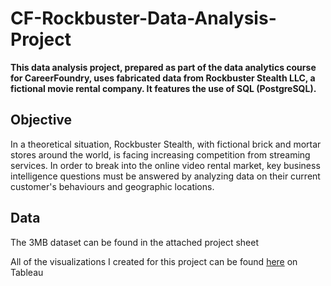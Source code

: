 # CF-Rockbuster-Data-Analysis-Project
__This data analysis project, prepared as part of the data analytics course for CareerFoundry, uses fabricated data from Rockbuster Stealth LLC, a fictional movie rental company. It features the use of SQL (PostgreSQL).__

## Objective
In a theoretical situation, Rockbuster Stealth, with fictional brick and mortar stores around the world, is facing increasing competition from streaming services. In order to break into the online video rental market, key business intelligence questions must be answered by analyzing data on their current customer's behaviours and geographic locations.

## Data

The 3MB dataset can be found in the attached project sheet

All of the visualizations I created for this project can be found [here](https://public.tableau.com/app/profile/bruce.hicklinf) on Tableau
